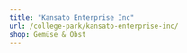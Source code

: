 ```yaml
---
title: "Kansato Enterprise Inc"
url: /college-park/kansato-enterprise-inc/
shop: Gemüse & Obst
---
```

